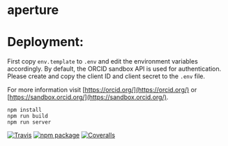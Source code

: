 # aperture

# Deployment:

First copy `env.template` to `.env` and edit the environment variables accordingly.
By default, the ORCID sandbox API is used for authentication.
Please create and copy the client ID and client secret to the `.env` file.

For more information visit [https://orcid.org/](https://orcid.org/) or [https://sandbox.orcid.org/](https://sandbox.orcid.org/).

```
npm install
npm run build
npm run server
```

[![Travis][build-badge]][build]
[![npm package][npm-badge]][npm]
[![Coveralls][coveralls-badge]][coveralls]

[build-badge]: https://img.shields.io/travis/user/repo/master.png?style=flat-square
[build]: https://travis-ci.org/user/repo

[npm-badge]: https://img.shields.io/npm/v/npm-package.png?style=flat-square
[npm]: https://www.npmjs.org/package/npm-package

[coveralls-badge]: https://img.shields.io/coveralls/user/repo/master.png?style=flat-square
[coveralls]: https://coveralls.io/github/user/repo

